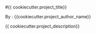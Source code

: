 #{{ cookiecutter.project_title}}



By : {{cookiecutter.project_author_name}}

{{ cookiecutter.project_description}}